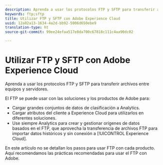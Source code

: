 ```yaml
---
description: Aprenda a usar los protocolos FTP y SFTP para transferir archivos entre equipos y servidores.
keywords: ftp;sftp
title: Utilizar FTP y SFTP con Adobe Experience Cloud
uuid: 12a82a13-1634-4a2d-bb92-5006d650ebe9
translation-type: ht
source-git-commit: 99ee24efaa517e8da700c67818c111c4aa90dc02

---
```



# Utilizar FTP y SFTP con Adobe Experience Cloud

Aprenda a usar los protocolos FTP y SFTP para transferir archivos entre equipos y servidores.

El FTP se puede usar con las soluciones y los productos de Adobe para:

* Cargar grandes conjuntos de datos de clasificación a Analytics.
* Cargar atributos del cliente a Experience Cloud para utilizarlos en diferentes soluciones.
* Use siempre Analytics para crear y gestionar orígenes de datos basados en el FTP, que aprovecha la transferencia de archivos FTP para importar datos históricos y sin conexión a [!UICONTROL Experience Cloud].

En este artículo no se detallan los pasos para usar FTP con cada producto. Aquí recomendamos las prácticas recomendadas para usar el FTP con Adobe.
